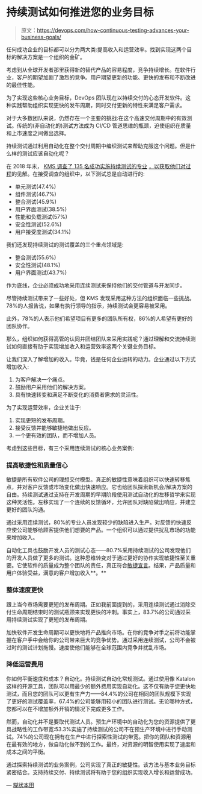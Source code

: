 # 持续测试如何推进您的业务目标

> 原文：<https://devops.com/how-continuous-testing-advances-your-business-goals/>

任何成功企业的目标都可以分为两大类:提高收入和运营效率。找到实现这两个目标的解决方案是一个组织的金矿。

考虑到从全球开发者那里获得新的替代产品的容易程度，竞争持续增长。在软件行业，客户的期望加剧了激烈的竞争。用户期望更新的功能、更快的发布和不断改进的最佳性能。

为了实现这些核心业务目标，DevOps 团队现在以持续交付的心态开发软件。这种实践帮助组织实现更快的发布周期，同时交付更新的特性来满足客户需求。

对于大多数团队来说，仍然存在一个主要的挑战:在这个高速交付周期中的有效测试。传统的(非自动化的)测试方法成为 CI/CD 管道思维的瓶颈，迫使组织在质量和上市速度之间做出选择。

持续测试通过利用自动化在整个交付周期中编织测试来帮助克服这个问题。但是什么样的测试应该自动化呢？

在 2018 年末， [KMS 调查了 135 名成功实施持续测试的专业](https://www.kms-technology.com/continuous-testing-ebook) [，以获取他们对过程](https://www.kms-technology.com/continuous-testing-ebook)的见解。在接受调查的组织中，以下测试总是自动进行的:

*   单元测试(47.4%)
*   组件测试(46.7%)
*   整合测试(45.9%)
*   用户界面测试(38.5%)
*   性能和负载测试(57%)
*   安全性测试(52.6%)
*   用户接受度测试(34.1%)

我们还发现持续测试的测试覆盖的三个重点领域是:

*   整合测试(55.6%)
*   安全性测试(48.1%)
*   用户界面测试(43.7%)

作为底线，企业必须成功地采用连续测试来保持他们的交付管道与开发同步。

尽管持续测试带来了一些好处，但 KMS 发现采用这种方法的组织面临一些挑战。78%的人报告说，如果有执行领导的指示，持续测试会更容易被采用。

此外，78%的人表示他们希望项目有更多的团队所有权，86%的人希望有更好的团队协作。

那么，组织如何获得高管的认同并团结团队来采用实践呢？通过理解和交流持续测试如何直接有助于实现增加收入和运营效率这两个关键业务目标。

让我们深入了解增加的收入。毕竟，钱是任何企业运转的动力。企业通过以下方式增加收入:

1.  为客户解决一个痛点。
2.  鼓励用户采用他们的解决方案。
3.  具有快速转变和满足不断变化的消费者需求的灵活性。

为了实现运营效率，企业关注于:

1.  实现更短的发布周期。
2.  接受反馈并能够敏捷地做出反应。
3.  一个更有效的团队，而不增加人员。

考虑到这些目标，有三个采用连续测试的核心业务案例:

### 提高敏捷性和质量信心

敏捷是所有软件公司的理想交付模型。真正的敏捷性意味着组织可以快速转移焦点，并对客户反馈或市场变化做出快速响应。它也给团队探索新机会/解决方案的自由。持续测试通过支持在开发周期的早期阶段使用测试自动化的左移哲学来实现这种灵活性。左移实现了一个连续的反馈循环，允许团队对缺陷做出响应，并建立更好的团队沟通。

通过采用连续测试，80%的专业人员发现较少的缺陷进入生产。对反馈的快速反应使公司能够给顾客提供他们想要的产品。一个组织可以通过提供扰乱市场的功能来增加收入。

自动化工具也鼓励开发人员的测试心态——80.7%采用持续测试的公司发现他们的开发人员做了更多的测试。这种思维转变对于通过更好的协作实现敏捷性至关重要。它使软件的质量成为整个团队的责任，真正符合[敏捷宣言](https://agilemanifesto.org/)。结果，产品质量和用户体验受益，满意的客户增加收入**。**

### 整体速度更快

跟上当今市场需要更短的发布周期。正如我前面提到的，采用连续测试通过消除交付生命周期结束时的测试瓶颈来实现更快的冲刺。事实上，83.7%的公司通过采用持续测试实现了更短的发布周期。

加快软件开发生命周期可以更快地将产品推向市场。在你的竞争对手之前将功能掌握在客户手中会给你的公司带来巨大的竞争优势。通过采用连续测试，公司不会被过时的测试计划拖慢。速度使他们能够在全球范围内竞争并扰乱市场。

### 降低运营费用

你如何平衡速度和成本？自动化。持续测试自动化常规测试。通过使用像 Katalon 这样的开源工具，团队可以用最少的额外费用实现自动化。这不仅有助于您更快地测试，而且您的团队可以更有生产力——84.4%的公司在相同的团队规模下实现了更好的测试覆盖率，67.4%的公司能够用较小的团队进行测试。无论哪种方式，您都可以在不增加额外开销的情况下完成更多工作。

然而，自动化并不是要取代测试人员。预生产环境中的自动化为您的资源提供了更具战略性的工作带宽:53.3%实施了持续测试的公司不在预生产环境中进行手动测试。74%的公司现在拥有在生产中进行探索性测试的带宽。把你的团队和资源用在最有效的地方，做自动化做不到的工作。最终，对资源的明智使用实现了速度和成本之间的平衡。

通过探索持续测试的业务案例，公司实现了真正的敏捷性。该方法与基本业务目标紧密结合。支持持续交付、持续测试将有助于您的组织实现收入增长和运营成功。

— [糊状本田](https://devops.com/author/mush-honda/)